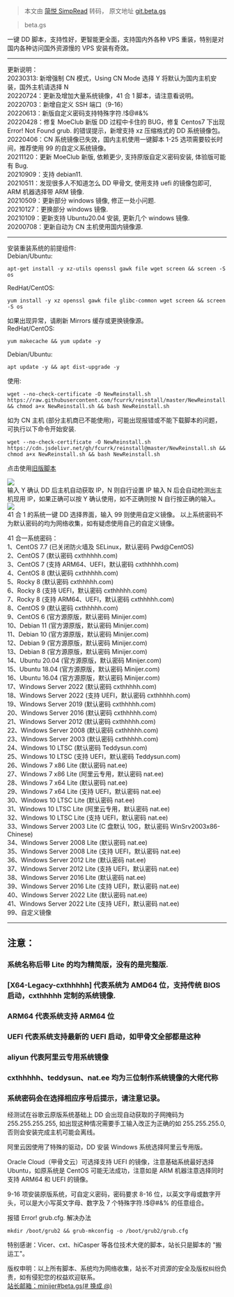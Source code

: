 > 本文由 [简悦 SimpRead](http://ksria.com/simpread/) 转码， 原文地址 [git.beta.gs](https://git.beta.gs/)

> beta.gs

一键 DD 脚本，支持性好，更智能更全面，支持国内外各种 VPS 重装，特别是对国内各种访问国外资源慢的 VPS 安装有奇效。

* * *

更新说明：  
20230313: 新增强制 CN 模式，Using CN Mode 选择 Y 将默认为国内主机安装，国外主机请选择 N  
20220724：更新及增加大量系统镜像，41 合 1 脚本，请注意看说明。  
20220703：新增自定义 SSH 端口（9-16）  
20220613：新版自定义密码支持特殊字符.!$@#&%  
20220428：修复 MoeClub 新版 DD 过程中卡住的 BUG，修复 Centos7 下出现 Error! Not Found grub. 的错误提示，新增支持 xz 压缩格式的 DD 系统镜像包。  
20220406：CN 系统镜像已失效，国内主机使用一键脚本 1-25 选项需要较长时间，推荐使用 99 的自定义系统镜像。  
20211120：更新 MoeClub 新版, 依赖更少, 支持原版自定义密码安装, 体验版可能有 Bug.  
20210909：支持 debian11.  
20210511：发现很多人不知道怎么 DD 甲骨文, 使用支持 uefi 的镜像包即可, ARM 机器选择带 ARM 镜像.  
20210509：更新部分 windows 镜像, 修正一处小问题.  
20210127：更换部分 windows 镜像.  
20210109：更新支持 Ubuntu20.04 安装, 更新几个 windows 镜像.  
20200708：更新自动为 CN 主机使用国内镜像源.

* * *

安装重装系统的前提组件:  
Debian/Ubuntu:

```
apt-get install -y xz-utils openssl gawk file wget screen && screen -S os
```

RedHat/CentOS:

```
yum install -y xz openssl gawk file glibc-common wget screen && screen -S os
```

如果出现异常，请刷新 Mirrors 缓存或更换镜像源。  
RedHat/CentOS:

```
yum makecache && yum update -y
```

Debian/Ubuntu:

```
apt update -y && apt dist-upgrade -y
```

使用:

```
wget --no-check-certificate -O NewReinstall.sh https://raw.githubusercontent.com/fcurrk/reinstall/master/NewReinstall.sh && chmod a+x NewReinstall.sh && bash NewReinstall.sh
```

如为 CN 主机 (部分主机商已不能使用)，可能出现报错或不能下载脚本的问题，可执行以下命令开始安装.

```
wget --no-check-certificate -O NewReinstall.sh https://cdn.jsdelivr.net/gh/fcurrk/reinstall@master/NewReinstall.sh && chmod a+x NewReinstall.sh && bash NewReinstall.sh
```

点击使用[旧版脚本](https://git.beta.gs/index.php/8.html)

  

![](https://git.beta.gs/usr/uploads/2022/07/366941637.png)  
输入 Y 确认 DD 后主机自动获取 IP，N 则自行设置 IP 输入 N 后会自动检测出主机现用 IP，如果正确可以按 Y 确认使用，如不正确则按 N 自行按正确的输入。  
![](https://git.beta.gs/usr/uploads/2022/07/1245303289.png)  
41 合 1 的系统一键 DD 选择界面，输入 99 则使用自定义镜像。 以上系统密码不为默认密码的均为网络收集，如有疑虑使用自己的自定义镜像。

41 合一系统密码：  
1、CentOS 7.7 (已关闭防火墙及 SELinux，默认密码 Pwd@CentOS)  
2、CentOS 7 (默认密码 cxthhhhh.com)  
3、CentOS 7 (支持 ARM64、UEFI，默认密码 cxthhhhh.com)  
4、CentOS 8 (默认密码 cxthhhhh.com)  
5、Rocky 8 (默认密码 cxthhhhh.com)  
6、Rocky 8 (支持 UEFI，默认密码 cxthhhhh.com)  
7、Rocky 8 (支持 ARM64、UEFI，默认密码 cxthhhhh.com)  
8、CentOS 9 (默认密码 cxthhhhh.com)  
9、CentOS 6 (官方源原版，默认密码 Minijer.com)  
10、Debian 11 (官方源原版，默认密码 Minijer.com)  
11、Debian 10 (官方源原版，默认密码 Minijer.com)  
12、Debian 9 (官方源原版，默认密码 Minijer.com)  
13、Debian 8 (官方源原版，默认密码 Minijer.com)  
14、Ubuntu 20.04 (官方源原版，默认密码 Minijer.com)  
15、Ubuntu 18.04 (官方源原版，默认密码 Minijer.com)  
16、Ubuntu 16.04 (官方源原版，默认密码 Minijer.com)  
17、Windows Server 2022 (默认密码 cxthhhhh.com)  
18、Windows Server 2022 (支持 UEFI，默认密码 cxthhhhh.com)  
19、Windows Server 2019 (默认密码 cxthhhhh.com)  
20、Windows Server 2016 (默认密码 cxthhhhh.com)  
21、Windows Server 2012 (默认密码 cxthhhhh.com)  
22、Windows Server 2008 (默认密码 cxthhhhh.com)  
23、Windows Server 2003 (默认密码 cxthhhhh.com)  
24、Windows 10 LTSC (默认密码 Teddysun.com)  
25、Windows 10 LTSC (支持 UEFI，默认密码 Teddysun.com)  
26、Windows 7 x86 Lite (默认密码 nat.ee)  
27、Windows 7 x86 Lite (阿里云专用，默认密码 nat.ee)  
28、Windows 7 x64 Lite (默认密码 nat.ee)  
29、Windows 7 x64 Lite (支持 UEFI，默认密码 nat.ee)  
30、Windows 10 LTSC Lite (默认密码 nat.ee)  
31、Windows 10 LTSC Lite (阿里云专用，默认密码 nat.ee)  
32、Windows 10 LTSC Lite (支持 UEFI，默认密码 nat.ee)  
33、Windows Server 2003 Lite (C 盘默认 10G，默认密码 WinSrv2003x86-Chinese)  
34、Windows Server 2008 Lite (默认密码 nat.ee)  
35、Windows Server 2008 Lite (支持 UEFI，默认密码 nat.ee)  
36、Windows Server 2012 Lite (默认密码 nat.ee)  
37、Windows Server 2012 Lite (支持 UEFI，默认密码 nat.ee)  
38、Windows Server 2016 Lite (默认密码 nat.ee)  
39、Windows Server 2016 Lite (支持 UEFI，默认密码 nat.ee)  
40、Windows Server 2022 Lite (默认密码 nat.ee)  
41、Windows Server 2022 Lite (支持 UEFI，默认密码 nat.ee)  
99、自定义镜像

* * *

注意：
---

### 系统名称后带 Lite 的均为精简版，没有的是完整版.

### [X64-Legacy-cxthhhhh] 代表系统为 AMD64 位，支持传统 BIOS 启动，cxthhhhh 定制的系统镜像.

### ARM64 代表系统支持 ARM64 位

### UEFI 代表系统支持最新的 UEFI 启动，如甲骨文全部都是这种

### aliyun 代表阿里云专用系统镜像

### cxthhhhh、teddysun、nat.ee 均为三位制作系统镜像的大佬代称

### 系统密码会在选择相应序号后提示，请注意记录。

经测试在谷歌云原版系统基础上 DD 会出现自动获取的子网掩码为 255.255.255.255, 如出现这种情况需要手工输入改正为正确的如 255.255.255.0, 否则会安装完成主机可能会离线。

阿里云因使用了特殊的驱动，DD 安装 Windows 系统选择阿里云专用版。

Oracle Cloud（甲骨文云）可选择支持 UEFI 的镜像，注意基础系统最好选择 Ubuntu，如原系统是 CentOS 可能无法成功，注意如是 ARM 机器注意选择同时支持 ARM64 和 UEFI 的镜像。

9-16 项安装原版系统，可自定义密码，密码要求 8-16 位，以英文字母或数字开头，可以是大小写英文字母、数字及 7 个特殊字符.!$@#&% 的任意组合。

报错 Error! grub.cfg. 解决办法

```
mkdir /boot/grub2 && grub-mkconfig -o /boot/grub2/grub.cfg
```

特别感谢：Vicer、cxt、hiCasper 等各位技术大佬的脚本，站长只是脚本的 "搬运工"。

版权申明：以上所有脚本、系统均为网络收集，站长不对资源的安全及版权纠纷负责，如有侵犯您的权益欢迎联系。  
[站长邮箱：minijer#beta.gs(# 换成 @)](mailto:minijer@beta.gs)
